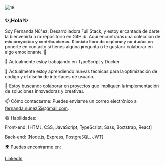![18](https://github.com/Fernanda553/fernanda553/assets/121075297/bb0a30c0-5486-4243-86cc-b1f751511d44)
 ### ✨¡Hola!✨

Soy Fernanda Núñez, Desarrolladora Full Stack, y estoy encantada de darte la bienvenida a mi repositorio en GitHub. Aquí encontrarás una colección de mis proyectos y contribuciones. Siéntete libre de explorar y no dudes en ponerte en contacto si tienes alguna pregunta o te gustaría colaborar en algo emocionante.  🚀

🔭 Actualmente estoy trabajando en TypeScript y Docker.

🌱 Actualmente estoy aprendiendo nuevas técnicas para la optimización de código y el diseño de interfaces de usuario.

👯 Estoy buscando colaborar en proyectos que impliquen la implementación de soluciones innovadoras y creativas.

📫 Cómo contactarme: Puedes enviarme un correo electrónico a fernanda.nunez55@gmail.com.

😄 Habilidades:

Front-end: [HTML, CSS, JavaScript, TypeScript, Sass, Bootstrap, React]

Back-end: [Node.js, Express, PostgreSQL, JWT]

🌍 Puedes encontrarme en:

 [LinkedIn](https://www.linkedin.com/in/fernandanunezespinoza/)

